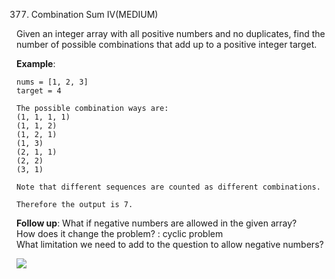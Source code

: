 377. Combination Sum IV(MEDIUM)

Given an integer array with all positive numbers and no duplicates, find the
number of possible combinations that add up to a positive integer target.

**Example**:

```
nums = [1, 2, 3]
target = 4

The possible combination ways are:
(1, 1, 1, 1)
(1, 1, 2)
(1, 2, 1)
(1, 3)
(2, 1, 1)
(2, 2)
(3, 1)

Note that different sequences are counted as different combinations.

Therefore the output is 7.
```


**Follow up**:
What if negative numbers are allowed in the given array?    
How does it change the problem? : cyclic problem    
What limitation we need to add to the question to allow negative numbers?   

![](https://github.com/waiyulam/Interview-Prep-Guide/blob/master/Practices/dp/combinationSumIV/sum.jpeg)
